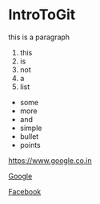 # IntroToGit

<p>this is a paragraph</p>

1. this
2. is 
3. not 
4. a
5. list

* some
* more
* and
* simple
* bullet 
* points 

https://www.google.co.in

[Google](https://www.google.com)

[Facebook](https://www.facebook.com)
